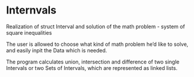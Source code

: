 # Internvals
Realization of struct Interval and solution of the math problem - system of square inequalities

The user is allowed to choose what kind of math problem he’d like to solve, and easily inpit the Data which is needed.

The program calculates union, intersection and difference of two single Intervals or two Sets of Intervals, which are represented as linked lists.


